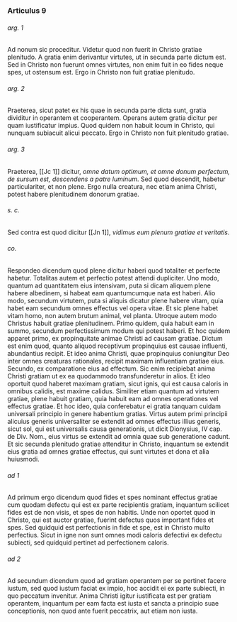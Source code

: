 ### Articulus 9

###### arg. 1
Ad nonum sic proceditur. Videtur quod non fuerit in Christo gratiae plenitudo. A gratia enim derivantur virtutes, ut in secunda parte dictum est. Sed in Christo non fuerunt omnes virtutes, non enim fuit in eo fides neque spes, ut ostensum est. Ergo in Christo non fuit gratiae plenitudo.

###### arg. 2
Praeterea, sicut patet ex his quae in secunda parte dicta sunt, gratia dividitur in operantem et cooperantem. Operans autem gratia dicitur per quam iustificatur impius. Quod quidem non habuit locum in Christo, qui nunquam subiacuit alicui peccato. Ergo in Christo non fuit plenitudo gratiae.

###### arg. 3
Praeterea, [[Jc 1]] dicitur, *omne datum optimum, et omne donum perfectum, de sursum est, descendens a patre luminum*. Sed quod descendit, habetur particulariter, et non plene. Ergo nulla creatura, nec etiam anima Christi, potest habere plenitudinem donorum gratiae.

###### s. c.
Sed contra est quod dicitur [[Jn 1]], *vidimus eum plenum gratiae et veritatis*.

###### co.
Respondeo dicendum quod plene dicitur haberi quod totaliter et perfecte habetur. Totalitas autem et perfectio potest attendi dupliciter. Uno modo, quantum ad quantitatem eius intensivam, puta si dicam aliquem plene habere albedinem, si habeat eam quantumcumque nata est haberi. Alio modo, secundum virtutem, puta si aliquis dicatur plene habere vitam, quia habet eam secundum omnes effectus vel opera vitae. Et sic plene habet vitam homo, non autem brutum animal, vel planta. Utroque autem modo Christus habuit gratiae plenitudinem. Primo quidem, quia habuit eam in summo, secundum perfectissimum modum qui potest haberi. Et hoc quidem apparet primo, ex propinquitate animae Christi ad causam gratiae. Dictum est enim quod, quanto aliquod receptivum propinquius est causae influenti, abundantius recipit. Et ideo anima Christi, quae propinquius coniungitur Deo inter omnes creaturas rationales, recipit maximam influentiam gratiae eius. Secundo, ex comparatione eius ad effectum. Sic enim recipiebat anima Christi gratiam ut ex ea quodammodo transfunderetur in alios. Et ideo oportuit quod haberet maximam gratiam, sicut ignis, qui est causa caloris in omnibus calidis, est maxime calidus. Similiter etiam quantum ad virtutem gratiae, plene habuit gratiam, quia habuit eam ad omnes operationes vel effectus gratiae. Et hoc ideo, quia conferebatur ei gratia tanquam cuidam universali principio in genere habentium gratias. Virtus autem primi principii alicuius generis universaliter se extendit ad omnes effectus illius generis, sicut sol, qui est universalis causa generationis, ut dicit Dionysius, IV cap. de Div. Nom., eius virtus se extendit ad omnia quae sub generatione cadunt. Et sic secunda plenitudo gratiae attenditur in Christo, inquantum se extendit eius gratia ad omnes gratiae effectus, qui sunt virtutes et dona et alia huiusmodi.

###### ad 1
Ad primum ergo dicendum quod fides et spes nominant effectus gratiae cum quodam defectu qui est ex parte recipientis gratiam, inquantum scilicet fides est de non visis, et spes de non habitis. Unde non oportet quod in Christo, qui est auctor gratiae, fuerint defectus quos important fides et spes. Sed quidquid est perfectionis in fide et spe, est in Christo multo perfectius. Sicut in igne non sunt omnes modi caloris defectivi ex defectu subiecti, sed quidquid pertinet ad perfectionem caloris.

###### ad 2
Ad secundum dicendum quod ad gratiam operantem per se pertinet facere iustum, sed quod iustum faciat ex impio, hoc accidit ei ex parte subiecti, in quo peccatum invenitur. Anima Christi igitur iustificata est per gratiam operantem, inquantum per eam facta est iusta et sancta a principio suae conceptionis, non quod ante fuerit peccatrix, aut etiam non iusta.

